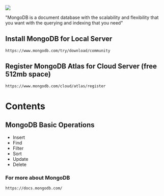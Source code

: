 ![](https://d3cy9zhslanhfa.cloudfront.net/media/3800C044-6298-4575-A05D5C6B7623EE37/4B45D0EC-3482-4759-82DA37D8EA07D229/thul-28DE482C-2D54-4FE1-BC7F23F34147DA57.png)

"MongoDB is a document database with the scalability and flexibility that you want with the querying and indexing that you need"

## Install MongoDB for Local Server

```
https://www.mongodb.com/try/download/community
```

## Register MongoDB Atlas for Cloud Server (free 512mb space)

```
https://www.mongodb.com/cloud/atlas/register
```

# Contents

## MongoDB Basic Operations

* Insert
* Find
* Filter
* Sort
* Update
* Delete


### For more about MongoDB

```
https://docs.mongodb.com/
```
